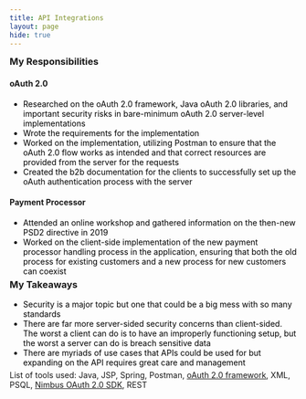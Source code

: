 ```yaml
---
title: API Integrations
layout: page
hide: true
---
```


<style>
p{
    color:black;
    text-indent: 2em;
    margin-bottom: 0.5em; 
}
ul{
    margin-bottom:5px;
}
li{
    color:black;
    margin-bottom:0em;
}
dl{
    margin-bottom:0em;
    color:black;
}
h3{
    margin-top:0.2em;
}
</style>

<h3><b>My Responsibilities</b></h3>
<h4>oAuth 2.0</h4>
<ul>
    <li>Researched on the oAuth 2.0 framework, Java oAuth 2.0 libraries, and important security risks in bare-minimum oAuth 2.0 server-level implementations</li>
    <li>Wrote the requirements for the implementation</li>
    <li>Worked on the implementation, utilizing Postman to ensure that the oAuth 2.0 flow works as intended and that correct resources are provided from the server for the requests</li>
    <li>Created the b2b documentation for the clients to successfully set up the oAuth authentication process with the server</li>
</ul>
<h4>Payment Processor</h4>
<ul>
    <li>Attended an online workshop and gathered information on the then-new PSD2 directive in 2019</li>
    <li>Worked on the client-side implementation of the new payment processor handling process in the application, ensuring that both the old process for existing customers and a new process for new customers can coexist</li>
</ul>
<h3><b>My Takeaways</b></h3>
<ul>
    <li>Security is a major topic but one that could be a big mess with so many standards</li>
    <li>There are far more server-sided security concerns than client-sided. The worst a client can do is to have an improperly functioning setup, but the worst a server can do is breach sensitive data</li>
    <li>There are myriads of use cases that APIs could be used for but expanding on the API requires great care and management</li>
</ul>

<footer>List of tools used: Java, JSP, Spring, Postman, <a href="https://tools.ietf.org/html/rfc6749">oAuth 2.0 framework</a>, XML, PSQL, <a href="https://connect2id.com/products/nimbus-oauth-openid-connect-sdk">Nimbus OAuth 2.0 SDK</a>, REST</footer>